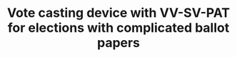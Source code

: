 ---
title: "Vote casting device with VV-SV-PAT for elections with complicated ballot papers"
collection: publications
permalink: /publications/2011-08-Vote-casting-device-with-VV-SV-PAT-for-elections-with-complicated-ballot-papers
venue: 'International Workshop on Requirements Engineering for Electronic Voting Systems (REVOTE 2011)'
pages: '1-8'
publisher: 'IEEE'
year: '2011'
paperurl: 'https://doi.org/10.1109/REVOTE.2011.6045910'
citation: ' Melanie Volkamer,  <b>Jurlind Budurushi</b>,  Denise Demirel</br> International Workshop on Requirements Engineering for Electronic Voting Systems (REVOTE 2011)'
---